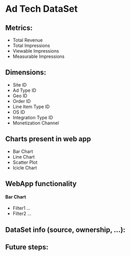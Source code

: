 
# Ad Tech DataSet 

## Metrics:

- Total Revenue
- Total Impressions
- Viewable Impressions
- Measurable Impressions

## Dimensions:

- Site ID
- Ad Type ID
- Geo ID
- Order ID
- Line Item Type ID
- OS ID
- Integration Type ID
- Monetization Channel


## Charts present in web app

- Bar Chart
- Line Chart
- Scatter Plot
- Icicle Chart

## WebApp functionality

#### Bar Chart
- Filter1 ...
- Filter2 ...

## DataSet info (source, ownership, ...):

## Future steps:





